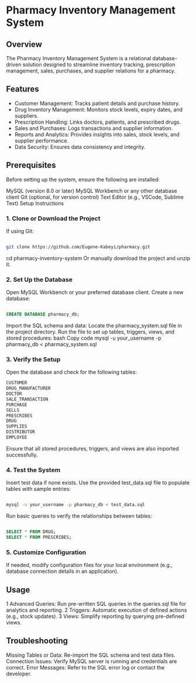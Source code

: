 # Pharmacy Inventory Management System

## Overview
The Pharmacy Inventory Management System is a relational database-driven solution designed to streamline inventory tracking, prescription management, sales, purchases, and supplier relations for a pharmacy.

## Features
* Customer Management: Tracks patient details and purchase history.
* Drug Inventory Management: Monitors stock levels, expiry dates, and suppliers.
* Prescription Handling: Links doctors, patients, and prescribed drugs.
* Sales and Purchases: Logs transactions and supplier information.
* Reports and Analytics: Provides insights into sales, stock levels, and supplier performance.
* Data Security: Ensures data consistency and integrity.

## Prerequisites
Before setting up the system, ensure the following are installed:

MySQL (version 8.0 or later)
MySQL Workbench or any other database client
Git (optional, for version control)
Text Editor (e.g., VSCode, Sublime Text)
Setup Instructions
### 1. Clone or Download the Project
If using Git:

``` bash

git clone https://github.com/Eugene-Kabeyi/pharmacy.git
```
cd pharmacy-inventory-system
Or manually download the project and unzip it.

### 2. Set Up the Database
Open MySQL Workbench or your preferred database client.
Create a new database:
``` sql

CREATE DATABASE pharmacy_db;
```
Import the SQL schema and data:
Locate the pharmacy_system.sql file in the project directory.
Run the file to set up tables, triggers, views, and stored procedures:
bash
Copy code
mysql -u your_username -p pharmacy_db < pharmacy_system.sql
### 3. Verify the Setup
Open the database and check for the following tables:
``` bash
CUSTOMER
DRUG_MANUFACTURER
DOCTOR
SALE_TRANSACTION
PURCHASE
SELLS
PRESCRIBES
DRUG
SUPPLIES
DISTRIBUTOR
EMPLOYEE
```
Ensure that all stored procedures, triggers, and views are also imported successfully.
### 4. Test the System
Insert test data if none exists. Use the provided test_data.sql file to populate tables with sample entries:
```bash

mysql -u your_username -p pharmacy_db < test_data.sql
```
Run basic queries to verify the relationships between tables:
``` sql

SELECT * FROM DRUG;
SELECT * FROM PRESCRIBES;
```
### 5. Customize Configuration
If needed, modify configuration files for your local environment (e.g., database connection details in an application).

## Usage
1 Advanced Queries: Run pre-written SQL queries in the queries.sql file for analytics and reporting.
2 Triggers: Automatic execution of defined actions (e.g., stock updates).
3 Views: Simplify reporting by querying pre-defined views.
## Troubleshooting
Missing Tables or Data: Re-import the SQL schema and test data files.
Connection Issues: Verify MySQL server is running and credentials are correct.
Error Messages: Refer to the SQL error log or contact the developer.

